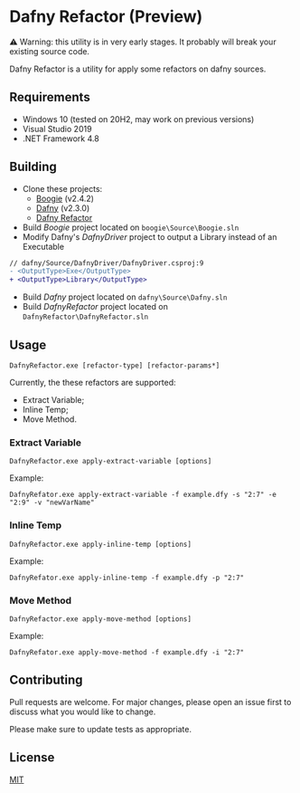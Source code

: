 # Dafny Refactor (Preview)

⚠️ Warning: this utility is in very early stages. It probably will break your existing source code.

Dafny Refactor is a utility for apply some refactors on dafny sources.

## Requirements

- Windows 10 (tested on 20H2, may work on previous versions)
- Visual Studio 2019
- .NET Framework 4.8

## Building

- Clone these projects:
    - [Boogie](https://github.com/boogie-org/boogie) (v2.4.2)
    - [Dafny](https://github.com/dafny-lang/dafny) (v2.3.0)
    - [Dafny Refactor](https://github.com/jonasbantunes/DafnyRefactor)
- Build _Boogie_ project located on `boogie\Source\Boogie.sln`
- Modify Dafny's _DafnyDriver_ project to output a Library instead of an Executable

```diff
// dafny/Source/DafnyDriver/DafnyDriver.csproj:9
- <OutputType>Exe</OutputType>
+ <OutputType>Library</OutputType>
```

- Build _Dafny_ project located on `dafny\Source\Dafny.sln`
- Build _DafnyRefactor_ project located on `DafnyRefactor\DafnyRefactor.sln`

## Usage

```batch
DafnyRefactor.exe [refactor-type] [refactor-params*]
```

Currently, the these refactors are supported:

- Extract Variable;
- Inline Temp;
- Move Method.

### Extract Variable

```batch
DafnyRefactor.exe apply-extract-variable [options]
```

Example:

```batch
DafnyRefator.exe apply-extract-variable -f example.dfy -s "2:7" -e "2:9" -v "newVarName"
```

### Inline Temp

```batch
DafnyRefactor.exe apply-inline-temp [options]
```

Example:

```batch
DafnyRefator.exe apply-inline-temp -f example.dfy -p "2:7"
```

### Move Method

```batch
DafnyRefactor.exe apply-move-method [options]
```

Example:

```batch
DafnyRefator.exe apply-move-method -f example.dfy -i "2:7"
```

## Contributing
Pull requests are welcome. For major changes, please open an issue first to discuss what you would like to change.

Please make sure to update tests as appropriate.

## License
[MIT](https://choosealicense.com/licenses/mit/)
